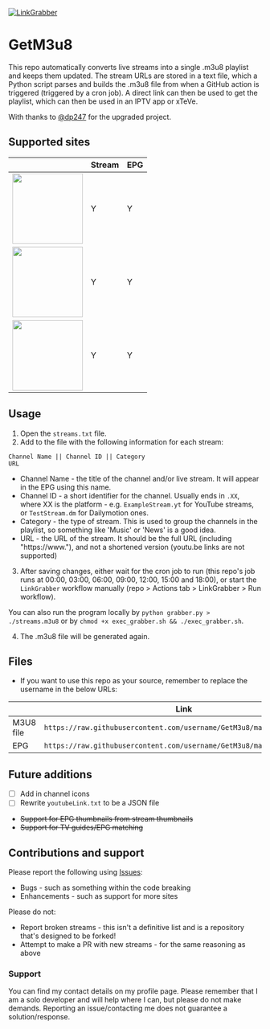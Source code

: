[![LinkGrabber](https://github.com/MIFNtechnology/GetM3u8/actions/workflows/runGrabber.yml/badge.svg?branch=github-private)](https://github.com/MIFNtechnology/GetM3u8/actions/workflows/runGrabber.yml)

# GetM3u8
This repo automatically converts live streams into a single .m3u8 playlist and keeps them updated. The stream URLs are stored in a text file, which a Python script parses and builds the .m3u8 file from when a GitHub action is triggered (triggered by a cron job). A direct link can then be used to get the playlist, which can then be used in an IPTV app or xTeVe.

With thanks to [@dp247](https://github.com/dp247/StreamsToM3U8) for the upgraded project.

## Supported sites
|                                                                                                                                          | Stream | EPG |
|------------------------------------------------------------------------------------------------------------------------------------------|--------|-----|
| <img src="https://upload.wikimedia.org/wikipedia/commons/thumb/1/1f/YouTube_light_logo_%282017%29.svg/1024px-YouTube_light_logo_%282017%29.svg.png" width="140"> | Y      | Y   |
| <img src="https://upload.wikimedia.org/wikipedia/commons/thumb/0/0f/Dailymotion_logo_2023.svg/2560px-Dailymotion_logo_2023.svg.png" width="140"> | Y      | Y   |
| <img src="https://upload.wikimedia.org/wikipedia/commons/thumb/c/c6/Twitch_logo_%28wordmark_only%29.svg/2560px-Twitch_logo_%28wordmark_only%29.svg.png" width="140"> | Y      | Y   |

## Usage
1. Open the `streams.txt` file.
2. Add to the file with the following information for each stream:
```
Channel Name || Channel ID || Category 
URL
``` 
- Channel Name - the title of the channel and/or live stream. It will appear in the EPG using this name.
- Channel ID - a short identifier for the channel. Usually ends in `.XX`, where XX is the platform - e.g. `ExampleStream.yt` for YouTube streams, or `TestStream.dm` for Dailymotion ones.
- Category - the type of stream. This is used to group the channels in the playlist, so something like 'Music' or 'News' is a good idea.
- URL - the URL of the stream. It should be the full URL (including "https://www."), and not a shortened version (youtu.be links are not supported)

3. After saving changes, either wait for the cron job to run (this repo's job runs at 00:00, 03:00, 06:00, 09:00, 12:00, 15:00 and 18:00), or start the `LinkGrabber` workflow manually (repo > Actions tab > LinkGrabber > Run workflow).

You can also run the program locally by `python grabber.py > ./streams.m3u8` or by `chmod +x exec_grabber.sh && ./exec_grabber.sh`.

4. The .m3u8 file will be generated again.

## Files
- If you want to use this repo as your source, remember to replace the username in the below URLs:
  
|           | **Link**                                                                       |
|-----------|----------------------------------------------------------------------------|
| M3U8 file | `https://raw.githubusercontent.com/username/GetM3u8/main/streams.m3u8` |
| EPG       | `https://raw.githubusercontent.com/username/GetM3u8/main/epg.xml`      |


## Future additions
- [ ] Add in channel icons
- [ ] Rewrite `youtubeLink.txt` to be a JSON file
- ~~Support for EPG thumbnails from stream thumbnails~~
- ~~Support for TV guides/EPG matching~~

## Contributions and support
Please report the following using [Issues]([url](https://github.com/MIFNtechnology/GetM3u8/issues/new)):
- Bugs - such as something within the code breaking
- Enhancements - such as support for more sites

Please do not: 
- Report broken streams - this isn't a definitive list and is a repository that's designed to be forked!
- Attempt to make a PR with new streams - for the same reasoning as above

### Support
You can find my contact details on my profile page. Please remember that I am a solo developer and will help where I can, but please do not make demands. Reporting an issue/contacting me does not guarantee a solution/response.

